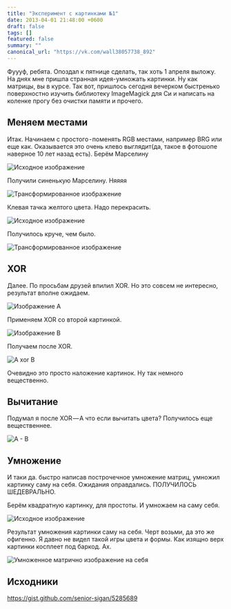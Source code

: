 ```yaml
---
title: "Эксперимент с картинками №1"
date: 2013-04-01 21:48:00 +0600
draft: false
tags: []
featured: false
summary: ""
canonical_url: "https://vk.com/wall38057738_892"
---
```


Фуууф, ребята. Опоздал к пятнице сделать, так хоть 1 апреля выложу. На днях мне пришла странная идея-умножать картинки. Ну как матрицы, вы в курсе. Так вот, пришлось сегодня вечерком быстренько поверхностно изучить библиотеку ImageMagick для Си и написать на коленке прогу без очистки памяти и прочего.

## Меняем местами

Итак. Начинаем с простого - поменять RGB местами, например BRG или еще как. Оказывается это очень клево выглядит(да, такое в фотошопе наверное 10 лет назад есть).
Берём Марселину

![Исходное изображение](/assets/imagemagick-experiments-1/c1cv9n3srwxx7kr1r6nm.jpg)

Получили синенькую Марселину. Няяяя

![Трансформированное изображение](/assets/imagemagick-experiments-1/4gio3ung8j96d4wg9xui.jpg)

Клевая тачка желтого цвета. Надо перекрасить.

![Исходное изображение](/assets/imagemagick-experiments-1/6kcmzkfuyndwy4o997fx.jpg)

Получилось круче, чем было.

![Трансформированное изображение](/assets/imagemagick-experiments-1/q0426ldnmz5d609cndga.jpg)

## XOR

Далее. По просьбам друзей впилил XOR. Но это совсем не интересно, результат вполне ожидаем.

![Изображение A](/assets/imagemagick-experiments-1/zhla5l9d0jkblq3xvdbf.jpg)

Применяем XOR со второй картинкой.

![Изображение B](/assets/imagemagick-experiments-1/izwpqkylp48v7gxcjq83.jpg)

Получаем после XOR.

![A xor B](/assets/imagemagick-experiments-1/svw576nz25jfn00ors49.jpg)

Очевидно это просто наложение картинок. Ну так немного вещественно.

## Вычитание

Подумал я после XOR — А что если вычитать цвета? Получилось еще вещественнее.

![A - B](/assets/imagemagick-experiments-1/wcqhllaxij6piwi1dh5i.jpg)

## Умножение

И таки да. быстро написав построчечное умножение матриц, умножил картинку саму на себя. Ожидания оправдались. ПОЛУЧИЛОСЬ ШЕДЕВРАЛЬНО.

Берём квадратную картинку, для простоты. И умножаем на саму себя.

![Исходное изображение](/assets/imagemagick-experiments-1/epqlanhlsug9eezb91d0.jpg)

Результат умножения картинки саму на себя. Черт возьми, да это же офигенно. Я давно не видел такой игры цвета и формы. Как изящно верх картинки косплеет под баркод. Ах.

![Умноженное матрично изображение на себя](/assets/imagemagick-experiments-1/sfnfj9pu5jpyt60r808s.jpg)

## Исходники

https://gist.github.com/senior-sigan/5285689

